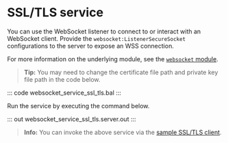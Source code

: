 # SSL/TLS service

You can use the WebSocket listener to connect to or interact with an WebSocket client. Provide the `websocket:ListenerSecureSocket` configurations to the server to expose an WSS connection.

For more information on the underlying module, see the [`websocket` module](https://lib.ballerina.io/ballerina/websocket/latest/).

>**Tip:** You may need to change the certificate file path and private key file path in the code below.

::: code websocket_service_ssl_tls.bal :::

Run the service by executing the command below.

::: out websocket_service_ssl_tls.server.out :::

>**Info:** You can invoke the above service via the [sample SSL/TLS client](/learn/by-example/websocket-client-ssl-tls/).